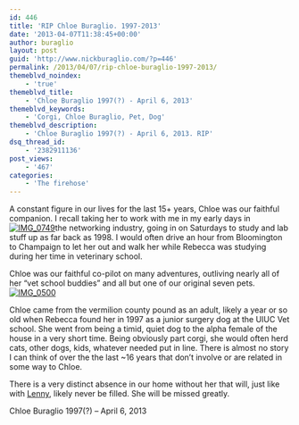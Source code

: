 ```yaml
---
id: 446
title: 'RIP Chloe Buraglio. 1997-2013'
date: '2013-04-07T11:38:45+00:00'
author: buraglio
layout: post
guid: 'http://www.nickburaglio.com/?p=446'
permalink: /2013/04/07/rip-chloe-buraglio-1997-2013/
themeblvd_noindex:
    - 'true'
themeblvd_title:
    - 'Chloe Buraglio 1997(?) - April 6, 2013'
themeblvd_keywords:
    - 'Corgi, Chloe Buraglio, Pet, Dog'
themeblvd_description:
    - 'Chloe Buraglio 1997(?) - April 6, 2013. RIP'
dsq_thread_id:
    - '2382911136'
post_views:
    - '467'
categories:
    - 'The firehose'
---
```


A constant figure in our lives for the last 15+ years, Chloe was our faithful companion. I recall taking her to work with me in my early days in  
[![IMG_0749](http://www.nickburaglio.com/wp-content/uploads/2013/04/IMG_0749-300x200.jpg)](http://www.nickburaglio.com/wp-content/uploads/2013/04/IMG_0749.jpg)the networking industry, going in on Saturdays to study and lab stuff up as far back as 1998. I would often drive an hour from Bloomington to Champaign to let her out and walk her while Rebecca was studying during her time in veterinary school.

Chloe was our faithful co-pilot on many adventures, outliving nearly all of her “vet school buddies” and all but one of our original seven pets. [![IMG_0500](http://www.nickburaglio.com/wp-content/uploads/2013/04/IMG_0500-300x200.jpg)](http://www.nickburaglio.com/wp-content/uploads/2013/04/IMG_0500.jpg)

Chloe came from the vermilion county pound as an adult, likely a year or so old when Rebecca found her in 1997 as a junior surgery dog at the UIUC Vet school. She went from being a timid, quiet dog to the alpha female of the house in a very short time. Being obviously part corgi, she would often herd cats, other dogs, kids, whatever needed put in line. There is almost no story I can think of over the the last ~16 years that don’t involve or are related in some way to Chloe.

There is a very distinct absence in our home without her that will, just like with [Lenny](http://www.nickburaglio.com/2006/12/12/lenny-buraglio-february-2000-december-11-2006/ "Lenny Buraglio, February 2000 – December 11, 2006"), likely never be filled. She will be missed greatly.

Chloe Buraglio 1997(?) – April 6, 2013
